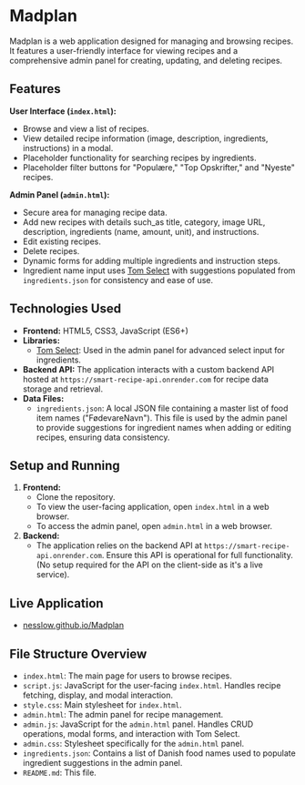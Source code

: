 # Madplan

Madplan is a web application designed for managing and browsing recipes. It features a user-friendly interface for viewing recipes and a comprehensive admin panel for creating, updating, and deleting recipes.

## Features

**User Interface (`index.html`):**
*   Browse and view a list of recipes.
*   View detailed recipe information (image, description, ingredients, instructions) in a modal.
*   Placeholder functionality for searching recipes by ingredients.
*   Placeholder filter buttons for "Populære," "Top Opskrifter," and "Nyeste" recipes.

**Admin Panel (`admin.html`):**
*   Secure area for managing recipe data.
*   Add new recipes with details such_as title, category, image URL, description, ingredients (name, amount, unit), and instructions.
*   Edit existing recipes.
*   Delete recipes.
*   Dynamic forms for adding multiple ingredients and instruction steps.
*   Ingredient name input uses [Tom Select](https://tom-select.js.org/) with suggestions populated from `ingredients.json` for consistency and ease of use.

## Technologies Used

*   **Frontend:** HTML5, CSS3, JavaScript (ES6+)
*   **Libraries:**
    *   [Tom Select](https://tom-select.js.org/): Used in the admin panel for advanced select input for ingredients.
*   **Backend API:** The application interacts with a custom backend API hosted at `https://smart-recipe-api.onrender.com` for recipe data storage and retrieval.
*   **Data Files:**
    *   `ingredients.json`: A local JSON file containing a master list of food item names ("FødevareNavn"). This file is used by the admin panel to provide suggestions for ingredient names when adding or editing recipes, ensuring data consistency.

## Setup and Running

1.  **Frontend:**
    *   Clone the repository.
    *   To view the user-facing application, open `index.html` in a web browser.
    *   To access the admin panel, open `admin.html` in a web browser.
2.  **Backend:**
    *   The application relies on the backend API at `https://smart-recipe-api.onrender.com`. Ensure this API is operational for full functionality. (No setup required for the API on the client-side as it's a live service).

## Live Application

*   [nesslow.github.io/Madplan](https://nesslow.github.io/Madplan/)

## File Structure Overview

*   `index.html`: The main page for users to browse recipes.
*   `script.js`: JavaScript for the user-facing `index.html`. Handles recipe fetching, display, and modal interaction.
*   `style.css`: Main stylesheet for `index.html`.
*   `admin.html`: The admin panel for recipe management.
*   `admin.js`: JavaScript for the `admin.html` panel. Handles CRUD operations, modal forms, and interaction with Tom Select.
*   `admin.css`: Stylesheet specifically for the `admin.html` panel.
*   `ingredients.json`: Contains a list of Danish food names used to populate ingredient suggestions in the admin panel.
*   `README.md`: This file.

